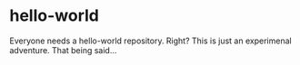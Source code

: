 # hello-world
Everyone needs a hello-world repository.  Right?
This is just an experimenal adventure.
That being said...
